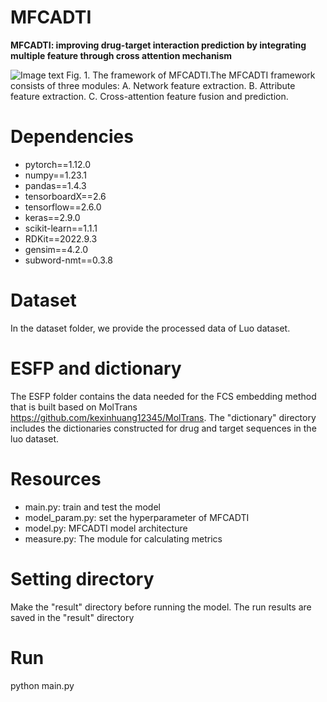 # MFCADTI
**MFCADTI: improving drug-target interaction prediction by integrating multiple feature through cross attention mechanism**

![Image text](https://github.com/Dejavun/MFCADTI/blob/086f9db38b17dc13066b7442fb782b81fe807a72/CrossAttentionDTI.png)
Fig. 1. The framework of MFCADTI.The MFCADTI framework consists of three modules: A. Network feature extraction. B. Attribute feature extraction. C. Cross-attention feature fusion and prediction.

# Dependencies
* pytorch==1.12.0
* numpy==1.23.1
* pandas==1.4.3
* tensorboardX==2.6
* tensorflow==2.6.0
* keras==2.9.0
* scikit-learn==1.1.1
* RDKit==2022.9.3
* gensim==4.2.0
* subword-nmt==0.3.8

# Dataset
In the dataset folder, we provide the processed data of Luo dataset.

# ESFP and dictionary
The ESFP folder contains the data needed for the FCS embedding method that is built based on MolTrans https://github.com/kexinhuang12345/MolTrans. The "dictionary" directory includes the dictionaries constructed for drug and target sequences in the luo dataset.

# Resources
* main.py: train and test the model
* model_param.py: set the hyperparameter of MFCADTI
* model.py: MFCADTI model architecture
* measure.py: The module for calculating metrics

# Setting directory
Make the "result" directory before running the model. The run results are saved in the "result" directory

# Run
python main.py


